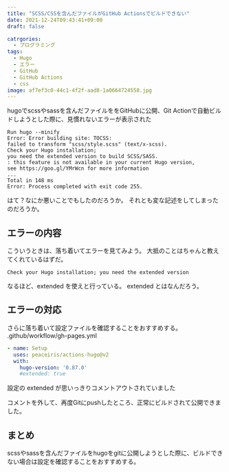 ```yaml
---
title: "SCSS/CSSを含んだファイルがGitHub Actionsでビルドできない"
date: 2021-12-24T09:43:41+09:00
draft: false

catrgories:
  - プログラミング
tags:
  - Hugo
  - エラー
  - GitHub
  - GitHub Actions
  - css
image: af7ef3c0-44c1-4f2f-aad8-1a0664724558.jpg
---
```

hugoでscssやsassを含んだファイルををGitHubに公開、Git Actionで自動ビルドしようとした際に、見慣れないエラーが表示された

```
Run hugo --minify
Error: Error building site: TOCSS:
failed to transform "scss/style.scss" (text/x-scss). 
Check your Hugo installation;
you need the extended version to build SCSS/SASS.
: this feature is not available in your current Hugo version,
see https://goo.gl/YMrWcn for more information
...
Total in 148 ms
Error: Process completed with exit code 255.
```

はて？なにか悪いことでもしたのだろうか。
それとも変な記述をしてしまったのだろうか。

## エラーの内容
こういうときは、落ち着いてエラーを見てみよう。
大抵のことはちゃんと教えてくれているはずだ。

```
Check your Hugo installation; you need the extended version
```
なるほど、extended を使えと行っている。
extended とはなんだろう。

## エラーの対応
さらに落ち着いて設定ファイルを確認することをおすすめする。
.github/workflow/gh-pages.yml

```yaml
- name: Setup
  uses: peaceiris/actions-hugo@v2
  with:
    hugo-version: '0.87.0'
    #extended: true
```
設定の extended が思いっきりコメントアウトされていました

コメントを外して、再度Gitにpushしたところ、正常にビルドされて公開できました。

## まとめ
scssやsassを含んだファイルをhugoをgitに公開しようとした際に、ビルドできない場合は設定を確認することをおすすめする。